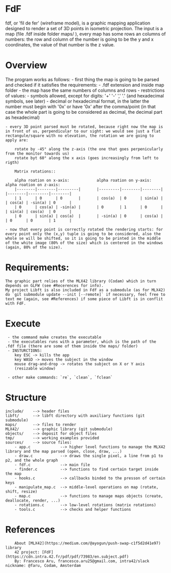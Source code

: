# FdF
fdf, or ’fil de fer' (wireframe model), is a graphic mapping application designed to render a set of 3D points in isometric projection.
The input is a map (file .fdf inside folder maps/ ), every map has some rows an columns of numbers: the row and column of the number is going to be the y and x coordinates, the value of that number is the z value.


# Overview
The program works as follows:
    - first thing the map is going to be parsed and checked if it satisfies the requirements:
        - .fdf extension and inside map folder
        - the map hase the same numbers of columns and rows
        - restrictions of values: 
            - symbols allowed, except for digits: '+' '-' ',' '.' (and hexadecimal symbols, see later)
            - decimal or hexadecimal format, in the latter the number must begin with '0x' or have '0x' after the comma/point (in that case the whole part is going to be considered as decimal, the decimal part as hexadecimal)

    - every 3D point parsed must be rotated, because right now the map is in front of us, perpendicular to our sight: we would see just a flat rectangule/square with no elevation, the rotation we are going to apply are:

        rotate by -45° along the z-axis (the one that goes perpenicularly from the monitor towards us)
        rotate byt 60° along the x axis (goes increasingly from left to rigth)

        Matrix rotations::

        alpha roation on x-axis:            alpha roation on y-axis:             alpha roation on z-axis:
        |--------|--------|---------|       |---------|--------|--------|        |--------|---------|--------|
        | 1      | 0      | 0       |       | cos(a)  | 0      | sin(a) |        | cos(a) | -sin(a) | 0      |
        | 0      | cos(a) | -sin(a) |       | 0       | 1      | 0      |        | sin(a) | cos(a)  | 0      |
        | 0      | sin(a) | cos(a)  |       | -sin(a) | 0      | cos(a) |        | 0      | 0       | 1      |

    - now that every point is correctly rotated the rendering starts: for every point only the (x,y) tuple is going to be considered, also the whole se will be shifted, so it is going to be printed in the middle of the white image (80% of the size) which is centered in the windows (again, 80% of the size).   
        

# Requirements:
    The graphic part relies of the MLX42 library (Codam) which in turn depends on GLFW (see #Recerences for info).
    My project Libft is also included in Fdf as a submodule (as for MLX42) do `git submodule update --init [--remote]` if necessary, feel free to text me (again, see #References) if some piece of Libft is in conflit with FdF. 


# Execute
```
 - the command make creates the executable
 - the executables runs with a parameter, which is the path of the .fdf file (there are some of them inside the maps/ folder)
 - INSTURCTIONS:
    key ESC -> kills the app
    key WASD -> moves the subject in the window
    mouse drag-and-drop -> rotates the subject on X or Y axis
    (resizable window)

 - other make commands: `re`, `clean`, `fclean`
```

# Structure
    include/  	--> header files
    libft/    	--> libft directory with auxiliary functions (git submodule)
    maps/       --> files to render
    MLX42/      --> graphic library (git submodule)
    objects/  	--> deposit for object files
    tmp/        --> working examples provided
    sources/  	--> source files:
    	- app.c      		--> higher level functions to manage the MLX42 library and the map parsed (open, close, draw, ...)
    	- draw.c     		--> draws the single pixel, a line from p1 to p2, and the whole graph
    	- fdf.c				--> main file 
    	- finder.c     		--> functions to find certain target inside the map
    	- hooks.c     		--> callbacks binded to the presson of certain keys
    	- manipulate_map.c	--> middle-level operations on map (rotate, shift, resize)
    	- map.c		  		--> functions to manage maps objects (create, deallocate, render, ...)
    	- rotations.c 		--> low-level rotations (matrix rotations)
    	- tools.c      		--> checks and helper functions
	
# References
```
	About [MLX42](https://medium.com/@ayogun/push-swap-c1f5d2d41e97) library
	42 project: [FdF](https://cdn.intra.42.fr/pdf/pdf/73983/en.subject.pdf)
	By: Francesco Aru, francesco.aru25@gmail.com, intra42/slack nickname: @faru, Codam, Amsterdam
```